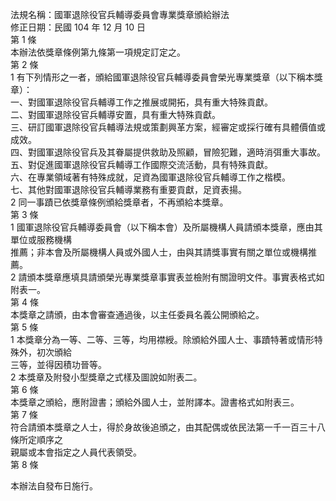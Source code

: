 法規名稱：國軍退除役官兵輔導委員會專業獎章頒給辦法  
修正日期：民國 104 年 12 月 10 日  
第 1 條  
本辦法依獎章條例第九條第一項規定訂定之。  
第 2 條  
1 有下列情形之一者，頒給國軍退除役官兵輔導委員會榮光專業獎章（以下稱本獎章）：  
一、對國軍退除役官兵輔導工作之推展或開拓，具有重大特殊貢獻。  
二、對國軍退除役官兵輔導安置，具有重大特殊貢獻。  
三、研訂國軍退除役官兵輔導法規或策劃興革方案，經審定或採行確有具體價值或成效。  
四、對國軍退除役官兵及其眷屬提供救助及照顧，冒險犯難，適時消弭重大事故。  
五、對促進國軍退除役官兵輔導工作國際交流活動，具有特殊貢獻。  
六、在專業領域著有特殊成就，足資為國軍退除役官兵輔導工作之楷模。  
七、其他對國軍退除役官兵輔導業務有重要貢獻，足資表揚。  
2 同一事蹟已依獎章條例頒給獎章者，不再頒給本獎章。  
第 3 條  
1 國軍退除役官兵輔導委員會（以下稱本會）及所屬機構人員請頒本獎章，應由其單位或服務機構  
推薦；非本會及所屬機構人員或外國人士，由與其請獎事實有關之單位或機構推薦。  
2 請頒本獎章應填具請頒榮光專業獎章事實表並檢附有關證明文件。事實表格式如附表一。  
第 4 條  
本獎章之請頒，由本會審查通過後，以主任委員名義公開頒給之。  
第 5 條  
1 本獎章分為一等、二等、三等，均用襟綬。除頒給外國人士、事蹟特著或情形特殊外，初次頒給  
三等，並得因積功晉等。  
2 本獎章及附發小型獎章之式樣及圖說如附表二。  
第 6 條  
本獎章之頒給，應附證書；頒給外國人士，並附譯本。證書格式如附表三。  
第 7 條  
符合請頒本獎章之人士，得於身故後追頒之，由其配偶或依民法第一千一百三十八條所定順序之  
親屬或本會指定之人員代表領受。  
第 8 條  


本辦法自發布日施行。  


